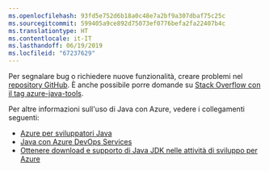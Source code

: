```yaml
---
ms.openlocfilehash: 93fd5e752d6b18a0c48e7a2bf9a307dbaf75c25c
ms.sourcegitcommit: 599405a9ce892d75073ef0776befa2fa22407b4c
ms.translationtype: HT
ms.contentlocale: it-IT
ms.lasthandoff: 06/19/2019
ms.locfileid: "67237629"
---
```

Per segnalare bug o richiedere nuove funzionalità, creare problemi nel [repository GitHub](https://github.com/Microsoft/azure-tools-for-java/issues). È anche possibile porre domande su [Stack Overflow con il tag azure-java-tools](https://stackoverflow.com/questions/tagged/azure-java-tools).

Per altre informazioni sull'uso di Java con Azure, vedere i collegamenti seguenti: 

* [Azure per sviluppatori Java](/java/azure/) 
* [Java con Azure DevOps Services](/azure/devops/java/)
* [Ottenere download e supporto di Java JDK nelle attività di sviluppo per Azure](https://aka.ms/azure-jdks)
<!-- TODO: Add URLs for Java in VSCode here --> 
